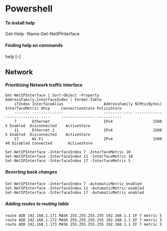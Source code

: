 # Powershell

#### To install help
Get-Help -Name Get-NetIPInterface

#### Finding help on commands
help <Command-Name> [-<parameters>]

## Network
#### Prioritizing Network traffic Interface
    Get-NetIPInterface | Sort-Object -Property AddressFamily,InterfaceIndex | Format-Table
        ifIndex InterfaceAlias                  AddressFamily NlMtu(Bytes) InterfaceMetric Dhcp     ConnectionState PolicyStore
        ------- --------------                  ------------- ------------ --------------- ----     --------------- -----------
        7       Ethernet                        IPv4                  1500               5 Enabled  Disconnected    ActiveStore
        11      Ethernet 2                      IPv4                  1500               5 Enabled  Disconnected    ActiveStore
        17      Wi-Fi                           IPv4                  1500              40 Disabled Connected       ActiveStore
        
    Set-NetIPInterface -InterfaceIndex 7 -InterfaceMetric 10
    Set-NetIPInterface -InterfaceIndex 11 -InterfaceMetric 10
    Set-NetIPInterface -InterfaceIndex 17 -InterfaceMetric 5

##### Reverting back changes
    Set-NetIPInterface -InterfaceIndex 7 -AutomaticMetric enabled
    Set-NetIPInterface -InterfaceIndex 11 -AutomaticMetric enabled
    Set-NetIPInterface -InterfaceIndex 17 -AutomaticMetric enabled

##### Adding routes to routing table
    route ADD 192.168.1.171 MASK 255.255.255.255 192.168.1.1 IF 7 metric 5
    route ADD 192.168.1.172 MASK 255.255.255.255 192.168.1.1 IF 7 metric 5
    route ADD 192.168.1.173 MASK 255.255.255.255 192.168.1.1 IF 7 metric 5